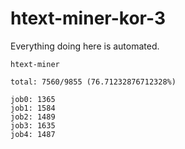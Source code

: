 # htext-miner-kor-3

Everything doing here is automated.

```
htext-miner

total: 7560/9855 (76.71232876712328%)

job0: 1365
job1: 1584
job2: 1489
job3: 1635
job4: 1487
```